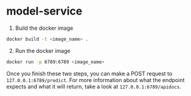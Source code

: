 # model-service

1. Build the docker image

```bash
docker build -t <image_name> .
```

2. Run the docker image

```bash
docker run -p 6789:6789 <image_name>
```

Once you finish these two steps, you can make a POST request to `127.0.0.1:6789/predict`.
For more information about what the endpoint expects and what it will return, take a look at `127.0.0.1:6789/apidocs`.
